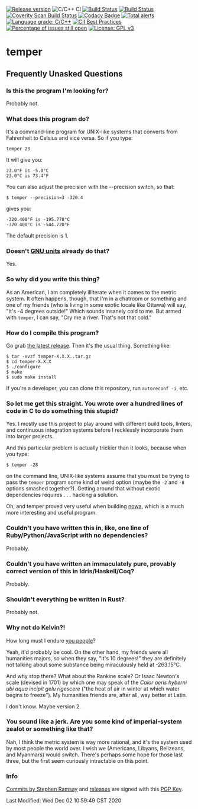 [![Release version](https://img.shields.io/github/v/release/sramsay/temper?sort=semver)](https://img.shields.io/github/v/release/sramsay/temper?sort=semver)
![C/C++ CI](https://github.com/sramsay/temper/workflows/C/C++%20CI/badge.svg)
[![Build Status](https://travis-ci.org/sramsay/temper.svg?branch=master)](https://travis-ci.org/sramsay/temper)
[![Build Status](https://circleci.com/gh/sramsay/temper.svg?style=svg)](https://app.circleci.com/github/sramsay/temper/pipelines?branch=master)
[![Coverity Scan Build Status](https://scan.coverity.com/projects/20428/badge.svg)](https://scan.coverity.com/projects/sramsay-temper)
[![Codacy Badge](https://api.codacy.com/project/badge/Grade/fafa33d720a84726838a83c60be1e183)](https://app.codacy.com/manual/sramsay/temper?utm_source=github.com&utm_medium=referral&utm_content=sramsay/temper&utm_campaign=Badge_Grade_Settings)
[![Total alerts](https://img.shields.io/lgtm/alerts/g/sramsay/temper.svg?logo=lgtm&logoWidth=18)](https://lgtm.com/projects/g/sramsay/temper/alerts/)
[![Language grade: C/C++](https://img.shields.io/lgtm/grade/cpp/g/sramsay/temper.svg?logo=lgtm&logoWidth=18)](https://lgtm.com/projects/g/sramsay/temper/context:cpp)
[![CII Best Practices](https://bestpractices.coreinfrastructure.org/projects/3715/badge)](https://bestpractices.coreinfrastructure.org/projects/3715)
[![Percentage of issues still open](http://isitmaintained.com/badge/open/sramsay/temper.svg)](http://isitmaintained.com/project/sramsay/temper "Percentage of issues still open")
[![License: GPL v3](https://img.shields.io/badge/License-GPLv3-blue.svg)](https://www.gnu.org/licenses/gpl-3.0)

<!-- [![Average time to resolve an issue](http://isitmaintained.com/badge/resolution/sramsay/temper.svg)](http://isitmaintained.com/project/sramsay/temper "Average time to resolve an issue") -->

# temper

## Frequently Unasked Questions

### Is this the program I'm looking for?

Probably not.

### What does this program do?

It's a command-line program for UNIX-like systems that converts from Fahrenheit to Celsius and vice versa.  So if you type:

	temper 23

It will give you:

	23.0°F is -5.0°C
	23.0°C is 73.4°F

You can also adjust the precision with the --precision switch, so that:

	$ temper --precision=3 -320.4

gives you:

	-320.400°F is -195.778°C
	-320.400°C is -544.720°F

The default precision is 1.

### Doesn't [GNU units](https://www.gnu.org/software/units/) already do that?

Yes.

### So why did you write this thing?

As an American, I am completely illiterate when it comes to the metric system.  It often happens, though, that I'm in a chatroom or something and one of my friends (who is living in some exotic locale like Ottawa) will say, "It's -4 degrees outside!"  Which sounds insanely cold to me.  But armed with `temper`, I can say, "Cry me a river.  That's not that cold."

### How do I compile this program?

Go grab [the latest release](https://github.com/sramsay/temper/releases).  Then it's the usual thing.  Something like:

	$ tar -xvzf temper-X.X.X..tar.gz
	$ cd temper-X.X.X
	$ ./configure
	$ make
	$ sudo make install

If you're a developer, you can clone this repository, run `autoreconf -i`, etc.

### So let me get this straight.  You wrote over a hundred lines of code in C to do something this stupid?

Yes.  I mostly use this project to play around with different build tools, linters, and continuous integration systems before I recklessly incorporate them into larger projects. 

And this particular problem is actually trickier than it looks, because when you type:

	$ temper -28

on the command line, UNIX-like systems assume that you must be trying to pass the `temper` program some kind of weird option (maybe the `-2` and `-8` options smashed together?).  Getting around that without exotic dependencies requires . . . hacking a solution.

Oh, and temper proved very useful when building [nowa](https://github.com/sramsay/nowa), which is a much more interesting and useful program.

### Couldn't you have written this in, like, one line of Ruby/Python/JavaScript with no dependencies?

Probably.

### Couldn't you have written an immaculately pure, provably correct version of this in Idris/Haskell/Coq?

Probably.

### Shouldn't everything be written in Rust?

Probably not.

### Why not do Kelvin?!

How long must I endure [you people](https://units.fandom.com/wiki/Kelvin)?

Yeah, it'd probably be cool.  On the other hand, my friends were all humanities majors, so when they say, "It's 10 degrees!" they are definitely not talking about some substance being miraculously held at -263.15&deg;C.  

And why stop there?  What about the Rankine scale?  Or Isaac Newton's scale (devised in 1701) by which one may speak of the *Calor aeris hyberni ubi aqua incipit gelu rigescere* ("the heat of air in winter at which water begins to freeze").  My humanities friends are, after all, way better at Latin.

I don't know.  Maybe version 2.

### You sound like a jerk.  Are you some kind of imperial-system zealot or something like that?

Nah, I think the metric system is way more rational, and it's the system used by most people the world over.  I wish we (Americans, Libyans, Belizeans, and Myanmars) would switch.  There's perhaps some hope for those last three, but the first seem curiously intractable on this point.

### Info

[Commits by Stephen Ramsay](https://github/sramsay/temper/commits) and [releases](https://github/sramsay/temper/releases) are signed with this [PGP Key](https://keybase.io/sramsay/pgp_keys.asc?fingerprint=ca1423bdcd55d15f35acc07a61fbe427138e5b2b).

Last Modified: Wed Dec 02 10:59:49 CST 2020
